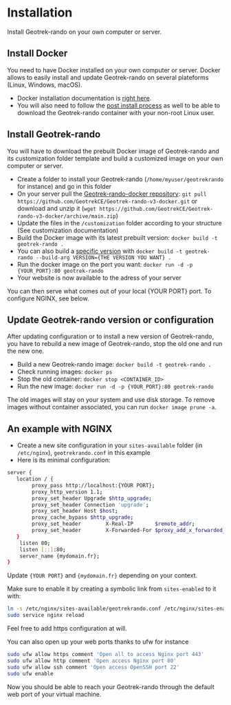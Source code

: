 # Installation

Install Geotrek-rando on your own computer or server.

## Install Docker

You need to have Docker installed on your own computer or server. Docker allows to easily install and update Geotrek-rando on several plateforms (Linux, Windows, macOS).

- Docker installation documentation is [right here](https://docs.docker.com/engine/install/).
- You will also need to follow the [post install process](https://docs.docker.com/engine/install/linux-postinstall/) as well to be able to download the Geotrek-rando container with your non-root Linux user.

## Install Geotrek-rando

You will have to download the prebuilt Docker image of Geotrek-rando and its customization folder template and build a customized image on your own computer or server.

- Create a folder to install your Geotrek-rando (``/home/myuser/geotrekrando`` for instance) and go in this folder
- On your server pull the [Geotrek-rando-docker repository](https://github.com/GeotrekCE/Geotrek-rando-v3-docker): ``git pull https://github.com/GeotrekCE/Geotrek-rando-v3-docker.git`` or download and unzip it (``wget https://github.com/GeotrekCE/Geotrek-rando-v3-docker/archive/main.zip``)
- Update the files in the ``/customization`` folder according to your structure (See customization documentation)
- Build the Docker image with its latest prebuilt version: ``docker build -t geotrek-rando .``
- You can also build a [specific version](https://github.com/orgs/GeotrekCE/packages/container/package/geotrek-rando-v3%2Fgeotrek-rando-prebuild) with ``docker build -t geotrek-rando --build-arg VERSION={THE VERSION YOU WANT} .``
- Run the docker image on the port you want: ``docker run -d -p {YOUR_PORT}:80 geotrek-rando``
- Your website is now available to the adress of your server

You can then serve what comes out of your local {YOUR PORT} port. To configure NGINX, see below.

## Update Geotrek-rando version or configuration

After updating configuration or to install a new version of Geotrek-rando, you have to rebuild a new image of Geotrek-rando, stop the old one and run the new one.

- Build a new Geotrek-rando image: ``docker build -t geotrek-rando .``
- Check running images: ``docker ps``
- Stop the old container: ``docker stop <CONTAINER_ID>``
- Run the new image: ``docker run -d -p {YOUR_PORT}:80 geotrek-rando``

The old images will stay on your system and use disk storage. To remove images without container associated, you can run ``docker image prune -a``.

## An example with NGINX

- Create a new site configuration in your ``sites-available`` folder (in ``/etc/nginx``), ``geotrekrando.conf`` in this example
- Here is its minimal configuration:

```bash
server {
   location / {
        proxy_pass http://localhost:{YOUR PORT};
        proxy_http_version 1.1;
        proxy_set_header Upgrade $http_upgrade;
        proxy_set_header Connection 'upgrade';
        proxy_set_header Host $host;
        proxy_cache_bypass $http_upgrade;
        proxy_set_header        X-Real-IP       $remote_addr;
        proxy_set_header        X-Forwarded-For $proxy_add_x_forwarded_for;
   }
    listen 80;
    listen [::]:80;
    server_name {mydomain.fr};
}
```

Update ``{YOUR PORT}`` and ``{mydomain.fr}`` depending on your context.

Make sure to enable it by creating a symbolic link from ``sites-enabled`` to it with:

```bash
ln -s /etc/nginx/sites-available/geotrekrando.conf /etc/nginx/sites-enabled/
sudo service nginx reload
```

Feel free to add https configuration at will.

You can also open up your web ports thanks to ufw for instance

```bash
sudo ufw allow https comment 'Open all to access Nginx port 443'
sudo ufw allow http comment 'Open access Nginx port 80'
sudo ufw allow ssh comment 'Open access OpenSSH port 22'
sudo ufw enable
```

Now you should be able to reach your Geotrek-rando through the default web port of your virtual machine.
